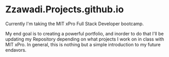 # Zzawadi.Projects.github.io

Currently I'm taking the MIT xPro Full Stack Developer bootcamp. 
  
  My end goal is to creating a powerful portfolio, and inorder to do that I'll be updating my Repository depending 
 on what projects I work on in class with MIT xPro. In general, this is nothing but a simple introduction to my future
 endavors. 
